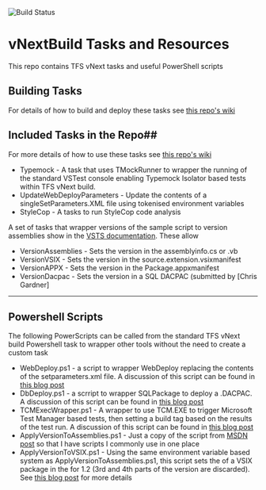 ![Build Status](https://richardfennell.visualstudio.com/DefaultCollection/_apis/public/build/definitions/670b3a60-2021-47ab-a88b-d76ebd888a2f/12/badge)

# vNextBuild Tasks and Resources

This repo contains TFS vNext tasks and useful PowerShell scripts

## Building Tasks ##

For details of how to build and deploy these tasks see [this repo's wiki](https://github.com/rfennell/vNextBuild/wiki/Build-Tasks)

## Included Tasks in the Repo##
For more details of how to use these tasks see [this repo's wiki](https://github.com/rfennell/vNextBuild/wiki)

- Typemock - A task that uses TMockRunner to wrapper the running of the standard VSTest console enabling Typemock Isolator based tests within TFS vNext build.
- UpdateWebDeployParameters - Update the contents of a singleSetParameters.XML file using tokenised environment variables
- StyleCop - A tasks to run StyleCop code analysis

A set of tasks that wrapper versions of the sample script to version assemblies show in the [VSTS documentation](https://msdn.microsoft.com/Library/vs/alm/Build/scripts/index
). These allow 

- VersionAssemblies - Sets the version in the assemblyinfo.cs or .vb
- VersionVSIX - Sets the version in the source.extension.vsixmanifest
- VersionAPPX - Sets the version in the Package.appxmanifest
- VersionDacpac - Sets the version in a SQL DACPAC (submitted by [Chris Gardner] 

----------

## Powershell Scripts ##
The following PowerScripts can be called from the standard TFS vNext build Powershell task to wrapper other tools without the need to create a custom task
 
- WebDeploy.ps1 - a script to wrapper WebDeploy replacing the contents of the setparameters.xml file. A discussion of this script can be found in [this blog post](http://blogs.blackmarble.co.uk/blogs/rfennell/post/2015/08/21/Using-Release-Management-vNext-templates-when-you-dont-want-to-use-DSC-scripts-A-better-script.aspx)
- DbDeploy.ps1 - a scrript to wrapper SQLPackage to deploy a .DACPAC. A discussion of this script can be found in [this blog post](http://blogs.blackmarble.co.uk/blogs/rfennell/post/2015/06/18/Using-Release-Management-vNext-templates-when-you-dont-want-to-use-DSC-scripts.aspx)
- TCMExecWrapper.ps1 - A wrapper to use TCM.EXE to trigger Microsoft Test Manager based tests, then setting a build tag based on the results of the test run. A discussion of this script can be found in [this blog post](http://blogs.blackmarble.co.uk/blogs/rfennell/post/2015/08/28/An-alternative-to-setting-a-build-quality-on-a-TFS-vNext-build.aspx)
- ApplyVersionToAssemblies.ps1 - Just a copy of the script from [MSDN post](https://msdn.microsoft.com/Library/vs/alm/Build/scripts/index) so that I have scripts I commonly use in one place
- ApplyVersionToVSIX.ps1 - Using the same environment variable based system as ApplyVersionToAssemblies.ps1, this script sets the of a VSIX package in the for 1.2 (3rd and 4th parts of the version are discarded). See [this blog post](http://blogs.blackmarble.co.uk/blogs/rfennell/post/2015/11/10/Versioning-a-VSIX-package-as-part-of-the-TFS-vNext-build-(when-the-source-is-on-GitHub).aspx) for more details
